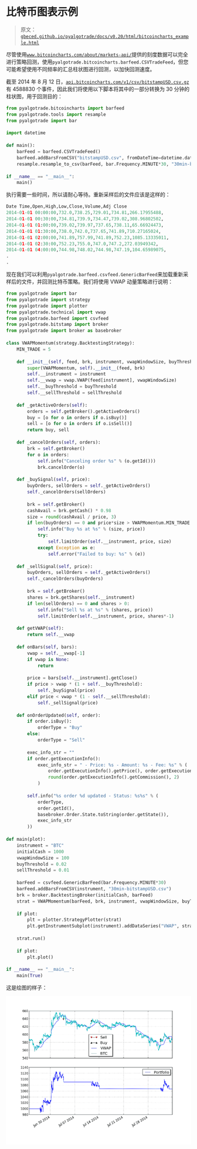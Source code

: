 # 比特币图表示例

> 原文：[`gbeced.github.io/pyalgotrade/docs/v0.20/html/bitcoincharts_example.html`](https://gbeced.github.io/pyalgotrade/docs/v0.20/html/bitcoincharts_example.html)

尽管使用[`www.bitcoincharts.com/about/markets-api/`](http://www.bitcoincharts.com/about/markets-api/)提供的刻度数据可以完全进行策略回测，使用`pyalgotrade.bitcoincharts.barfeed.CSVTradeFeed`，但您可能希望使用不同频率的汇总柱状图进行回测，以加快回测速度。

截至 2014 年 8 月 12 日，[`api.bitcoincharts.com/v1/csv/bitstampUSD.csv.gz`](http://api.bitcoincharts.com/v1/csv/bitstampUSD.csv.gz) 有 4588830 个事件，因此我们将使用以下脚本将其中的一部分转换为 30 分钟的柱状图，用于回测目的：

```py
from pyalgotrade.bitcoincharts import barfeed
from pyalgotrade.tools import resample
from pyalgotrade import bar

import datetime

def main():
    barFeed = barfeed.CSVTradeFeed()
    barFeed.addBarsFromCSV("bitstampUSD.csv", fromDateTime=datetime.datetime(2014, 1, 1))
    resample.resample_to_csv(barFeed, bar.Frequency.MINUTE*30, "30min-bitstampUSD.csv")

if __name__ == "__main__":
    main() 
```

执行需要一些时间，所以请耐心等待。重新采样后的文件应该是这样的：

```py
Date Time,Open,High,Low,Close,Volume,Adj Close
2014-01-01 00:00:00,732.0,738.25,729.01,734.81,266.17955488,
2014-01-01 00:30:00,734.81,739.9,734.47,739.02,308.96802502,
2014-01-01 01:00:00,739.02,739.97,737.65,738.11,65.66924473,
2014-01-01 01:30:00,738.0,742.0,737.65,741.89,710.27165024,
2014-01-01 02:00:00,741.89,757.99,741.89,752.23,1085.13335011,
2014-01-01 02:30:00,752.23,755.0,747.0,747.2,272.03949342,
2014-01-01 04:00:00,744.98,748.02,744.98,747.19,104.65989075,
.
.
```

现在我们可以利用`pyalgotrade.barfeed.csvfeed.GenericBarFeed`来加载重新采样后的文件，并回测比特币策略。我们将使用 VWAP 动量策略进行说明：

```py
from pyalgotrade import bar
from pyalgotrade import strategy
from pyalgotrade import plotter
from pyalgotrade.technical import vwap
from pyalgotrade.barfeed import csvfeed
from pyalgotrade.bitstamp import broker
from pyalgotrade import broker as basebroker

class VWAPMomentum(strategy.BacktestingStrategy):
    MIN_TRADE = 5

    def __init__(self, feed, brk, instrument, vwapWindowSize, buyThreshold, sellThreshold):
        super(VWAPMomentum, self).__init__(feed, brk)
        self.__instrument = instrument
        self.__vwap = vwap.VWAP(feed[instrument], vwapWindowSize)
        self.__buyThreshold = buyThreshold
        self.__sellThreshold = sellThreshold

    def _getActiveOrders(self):
        orders = self.getBroker().getActiveOrders()
        buy = [o for o in orders if o.isBuy()]
        sell = [o for o in orders if o.isSell()]
        return buy, sell

    def _cancelOrders(self, orders):
        brk = self.getBroker()
        for o in orders:
            self.info("Canceling order %s" % (o.getId()))
            brk.cancelOrder(o)

    def _buySignal(self, price):
        buyOrders, sellOrders = self._getActiveOrders()
        self._cancelOrders(sellOrders)

        brk = self.getBroker()
        cashAvail = brk.getCash() * 0.98
        size = round(cashAvail / price, 3)
        if len(buyOrders) == 0 and price*size > VWAPMomentum.MIN_TRADE:
            self.info("Buy %s at %s" % (size, price))
            try:
                self.limitOrder(self.__instrument, price, size)
            except Exception as e:
                self.error("Failed to buy: %s" % (e))

    def _sellSignal(self, price):
        buyOrders, sellOrders = self._getActiveOrders()
        self._cancelOrders(buyOrders)

        brk = self.getBroker()
        shares = brk.getShares(self.__instrument)
        if len(sellOrders) == 0 and shares > 0:
            self.info("Sell %s at %s" % (shares, price))
            self.limitOrder(self.__instrument, price, shares*-1)

    def getVWAP(self):
        return self.__vwap

    def onBars(self, bars):
        vwap = self.__vwap[-1]
        if vwap is None:
            return

        price = bars[self.__instrument].getClose()
        if price > vwap * (1 + self.__buyThreshold):
            self._buySignal(price)
        elif price < vwap * (1 - self.__sellThreshold):
            self._sellSignal(price)

    def onOrderUpdated(self, order):
        if order.isBuy():
            orderType = "Buy"
        else:
            orderType = "Sell"

        exec_info_str = ""
        if order.getExecutionInfo():
            exec_info_str = " - Price: %s - Amount: %s - Fee: %s" % (
                order.getExecutionInfo().getPrice(), order.getExecutionInfo().getQuantity(),
                round(order.getExecutionInfo().getCommission(), 2)
            )

        self.info("%s order %d updated - Status: %s%s" % (
            orderType,
            order.getId(),
            basebroker.Order.State.toString(order.getState()),
            exec_info_str
        ))

def main(plot):
    instrument = "BTC"
    initialCash = 1000
    vwapWindowSize = 100
    buyThreshold = 0.02
    sellThreshold = 0.01

    barFeed = csvfeed.GenericBarFeed(bar.Frequency.MINUTE*30)
    barFeed.addBarsFromCSV(instrument, "30min-bitstampUSD.csv")
    brk = broker.BacktestingBroker(initialCash, barFeed)
    strat = VWAPMomentum(barFeed, brk, instrument, vwapWindowSize, buyThreshold, sellThreshold)

    if plot:
        plt = plotter.StrategyPlotter(strat)
        plt.getInstrumentSubplot(instrument).addDataSeries("VWAP", strat.getVWAP())

    strat.run()

    if plot:
        plt.plot()

if __name__ == "__main__":
    main(True) 
```

这是绘图的样子：

![_images/bccharts_example_2.png](img/1e42a08e1bb2862d7946aa1a4133547e.png)

